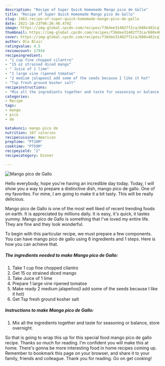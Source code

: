```yaml
---
description: "Recipe of Super Quick Homemade Mango pico de Gallo"
title: "Recipe of Super Quick Homemade Mango pico de Gallo"
slug: 1461-recipe-of-super-quick-homemade-mango-pico-de-gallo
date: 2021-10-23T06:36:40.479Z
image: https://img-global.cpcdn.com/recipes/f36dee31402ff2ca/680x482cq70/mango-pico-de-gallo-recipe-main-photo.jpg
thumbnail: https://img-global.cpcdn.com/recipes/f36dee31402ff2ca/680x482cq70/mango-pico-de-gallo-recipe-main-photo.jpg
cover: https://img-global.cpcdn.com/recipes/f36dee31402ff2ca/680x482cq70/mango-pico-de-gallo-recipe-main-photo.jpg
author: Ola Blair
ratingvalue: 4.5
reviewcount: 17934
recipeingredient:
- "1 cup fine chopped cilantro"
- "15 oz strained diced mango"
- " Juice of 1 lime"
- "1 large vine ripened tomatoe"
- "2 medium jalapeosI add some of the seeds because I like it hot"
- "Tsp fresh ground kosher salt"
recipeinstructions:
- "Mix all the ingredients together and taste for seasoning or balance, store overnight."
categories:
- Recipe
tags:
- mango
- pico
- de

katakunci: mango pico de 
nutrition: 167 calories
recipecuisine: American
preptime: "PT28M"
cooktime: "PT59M"
recipeyield: "2"
recipecategory: Dinner

---
```



![Mango pico de Gallo](https://img-global.cpcdn.com/recipes/f36dee31402ff2ca/680x482cq70/mango-pico-de-gallo-recipe-main-photo.jpg)

Hello everybody, hope you're having an incredible day today. Today, I will show you a way to prepare a distinctive dish, mango pico de gallo. One of my favorites. For mine, I am going to make it a bit tasty. This will be really delicious.



Mango pico de Gallo is one of the most well liked of recent trending foods on earth. It is appreciated by millions daily. It is easy, it's quick, it tastes yummy. Mango pico de Gallo is something that I've loved my entire life. They are fine and they look wonderful.


To begin with this particular recipe, we must prepare a few components. You can have mango pico de gallo using 6 ingredients and 1 steps. Here is how you can achieve that.

<!--inarticleads1-->

##### The ingredients needed to make Mango pico de Gallo:

1. Take 1 cup fine chopped cilantro
1. Get 15 oz strained diced mango
1. Take  Juice of 1 lime
1. Prepare 1 large vine ripened tomatoe
1. Make ready 2 medium jalapeños(I add some of the seeds because I like it hot)
1. Get Tsp fresh ground kosher salt




<!--inarticleads2-->

##### Instructions to make Mango pico de Gallo:

1. Mix all the ingredients together and taste for seasoning or balance, store overnight.




So that is going to wrap this up for this special food mango pico de gallo recipe. Thanks so much for reading. I'm confident you will make this at home. There's gonna be more interesting food in home recipes coming up. Remember to bookmark this page on your browser, and share it to your family, friends and colleague. Thank you for reading. Go on get cooking!
